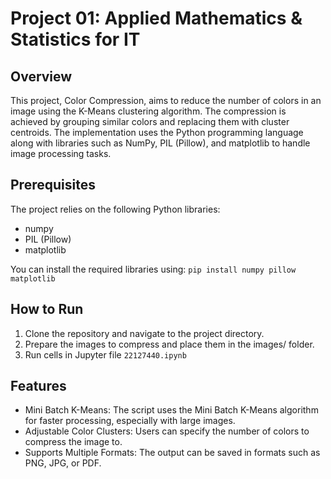 # Project 01: Applied Mathematics &amp; Statistics for IT

## Overview
This project, Color Compression, aims to reduce the number of colors in an image using the K-Means clustering algorithm. The compression is achieved by grouping similar colors and replacing them with cluster centroids. The implementation uses the Python programming language along with libraries such as NumPy, PIL (Pillow), and matplotlib to handle image processing tasks.

## Prerequisites
The project relies on the following Python libraries:
  - numpy
  - PIL (Pillow)
  - matplotlib

You can install the required libraries using:
`pip install numpy pillow matplotlib`

## How to Run
1. Clone the repository and navigate to the project directory.
2. Prepare the images to compress and place them in the images/ folder.
3. Run cells in Jupyter file `22127440.ipynb`

## Features
  - Mini Batch K-Means: The script uses the Mini Batch K-Means algorithm for faster processing, especially with large images.
  - Adjustable Color Clusters: Users can specify the number of colors to compress the image to.
  - Supports Multiple Formats: The output can be saved in formats such as PNG, JPG, or PDF.

